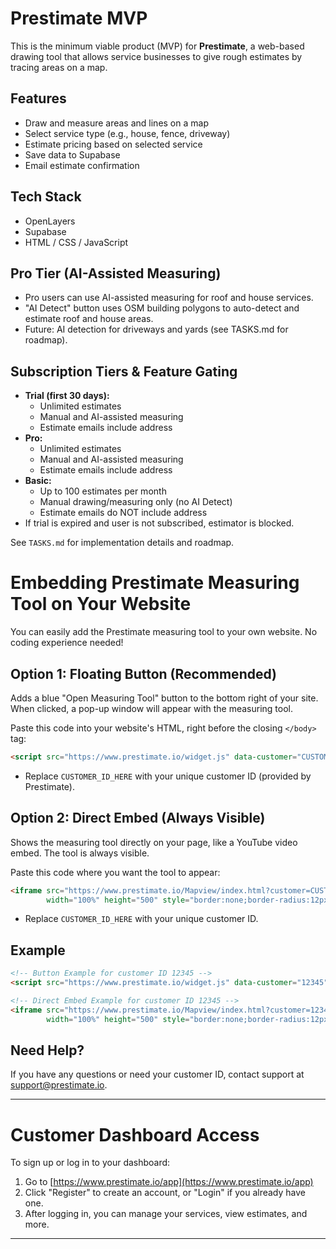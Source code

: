 # Prestimate MVP

This is the minimum viable product (MVP) for **Prestimate**, a web-based drawing tool that allows service businesses to give rough estimates by tracing areas on a map.

## Features

- Draw and measure areas and lines on a map
- Select service type (e.g., house, fence, driveway)
- Estimate pricing based on selected service
- Save data to Supabase
- Email estimate confirmation

## Tech Stack

- OpenLayers
- Supabase
- HTML / CSS / JavaScript

## Pro Tier (AI-Assisted Measuring)

- Pro users can use AI-assisted measuring for roof and house services.
- "AI Detect" button uses OSM building polygons to auto-detect and estimate roof and house areas.
- Future: AI detection for driveways and yards (see TASKS.md for roadmap).

## Subscription Tiers & Feature Gating

- **Trial (first 30 days):**
  - Unlimited estimates
  - Manual and AI-assisted measuring
  - Estimate emails include address
- **Pro:**
  - Unlimited estimates
  - Manual and AI-assisted measuring
  - Estimate emails include address
- **Basic:**
  - Up to 100 estimates per month
  - Manual drawing/measuring only (no AI Detect)
  - Estimate emails do NOT include address
- If trial is expired and user is not subscribed, estimator is blocked.

See `TASKS.md` for implementation details and roadmap.

<!-- Triggered redeploy for Vercel cache clear test -->
<!-- Email config test for Vercel deploy -->

# Embedding Prestimate Measuring Tool on Your Website

You can easily add the Prestimate measuring tool to your own website. No coding experience needed!

## Option 1: Floating Button (Recommended)

Adds a blue "Open Measuring Tool" button to the bottom right of your site. When clicked, a pop-up window will appear with the measuring tool.

Paste this code into your website's HTML, right before the closing `</body>` tag:

```html
<script src="https://www.prestimate.io/widget.js" data-customer="CUSTOMER_ID_HERE"></script>
```
- Replace `CUSTOMER_ID_HERE` with your unique customer ID (provided by Prestimate).

## Option 2: Direct Embed (Always Visible)

Shows the measuring tool directly on your page, like a YouTube video embed. The tool is always visible.

Paste this code where you want the tool to appear:

```html
<iframe src="https://www.prestimate.io/Mapview/index.html?customer=CUSTOMER_ID_HERE"
        width="100%" height="500" style="border:none;border-radius:12px;"></iframe>
```
- Replace `CUSTOMER_ID_HERE` with your unique customer ID.

## Example
```html
<!-- Button Example for customer ID 12345 -->
<script src="https://www.prestimate.io/widget.js" data-customer="12345"></script>

<!-- Direct Embed Example for customer ID 12345 -->
<iframe src="https://www.prestimate.io/Mapview/index.html?customer=12345"
        width="100%" height="500" style="border:none;border-radius:12px;"></iframe>
```

## Need Help?
If you have any questions or need your customer ID, contact support at [support@prestimate.io](mailto:support@prestimate.io).

---

# Customer Dashboard Access

To sign up or log in to your dashboard:
1. Go to [https://www.prestimate.io/app](https://www.prestimate.io/app)
2. Click "Register" to create an account, or "Login" if you already have one.
3. After logging in, you can manage your services, view estimates, and more.

---

